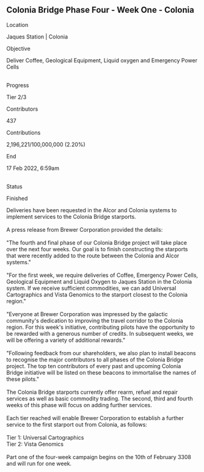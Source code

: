 ## Colonia Bridge Phase Four - Week One - Colonia

Location

Jaques Station \| Colonia

Objective

Deliver Coffee, Geological Equipment, Liquid oxygen and Emergency Power
Cells

\
Progress

Tier 2/3

Contributors

437

Contributions

2,196,221/100,000,000 (2.20%)

End

17 Feb 2022, 6:59am

\
Status

Finished

Deliveries have been requested in the Alcor and Colonia systems to
implement services to the Colonia Bridge starports.\
\
A press release from Brewer Corporation provided the details:\
\
\"The fourth and final phase of our Colonia Bridge project will take
place over the next four weeks. Our goal is to finish constructing the
starports that were recently added to the route between the Colonia and
Alcor systems.\"\
\
\"For the first week, we require deliveries of Coffee, Emergency Power
Cells, Geological Equipment and Liquid Oxygen to Jaques Station in the
Colonia system. If we receive sufficient commodities, we can add
Universal Cartographics and Vista Genomics to the starport closest to
the Colonia region.\"\
\
\"Everyone at Brewer Corporation was impressed by the galactic
community\'s dedication to improving the travel corridor to the Colonia
region. For this week\'s initiative, contributing pilots have the
opportunity to be rewarded with a generous number of credits. In
subsequent weeks, we will be offering a variety of additional
rewards.\"\
\
\"Following feedback from our shareholders, we also plan to install
beacons to recognise the major contributors to all phases of the Colonia
Bridge project. The top ten contributors of every past and upcoming
Colonia Bridge initiative will be listed on these beacons to immortalise
the names of these pilots.\"\
\
The Colonia Bridge starports currently offer rearm, refuel and repair
services as well as basic commodity trading. The second, third and
fourth weeks of this phase will focus on adding further services.\
\
Each tier reached will enable Brewer Corporation to establish a further
service to the first starport out from Colonia, as follows:\
\
Tier 1: Universal Cartographics\
Tier 2: Vista Genomics\
\
Part one of the four-week campaign begins on the 10th of February 3308
and will run for one week.
